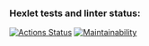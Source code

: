 ### Hexlet tests and linter status:
[![Actions Status](https://github.com/EweParo4ky/frontend-project-11/workflows/hexlet-check/badge.svg)](https://github.com/EweParo4ky/frontend-project-11/actions)
[![Maintainability](https://api.codeclimate.com/v1/badges/ff7bd9cd5cefe7c2bf90/maintainability)](https://codeclimate.com/github/EweParo4ky/frontend-project-11/maintainability)